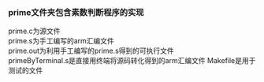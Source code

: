 ### prime文件夹包含素数判断程序的实现
prime.c为源文件   
prime.s为手工编写的arm汇编文件  
prime.out为利用手工编写的prime.s得到的可执行文件   
primeByTerminal.s是直接用终端将源码转化得到的arm汇编文件
Makefile是用于测试的文件


